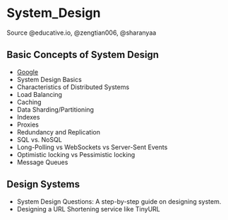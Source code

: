 # System_Design
Source @educative.io, @zengtian006, @sharanyaa

## Basic Concepts of System Design
- [Google](https://www.google.com/)
- System Design Basics
- Characteristics of Distributed Systems
- Load Balancing
- Caching
- Data Sharding/Partitioning
- Indexes
- Proxies
- Redundancy and Replication
- SQL vs. NoSQL
- Long-Polling vs WebSockets vs Server-Sent Events
- Optimistic locking vs Pessimistic locking
- Message Queues

## Design Systems
- System Design Questions: A step-by-step guide on designing system.
- Designing a URL Shortening service like TinyURL


